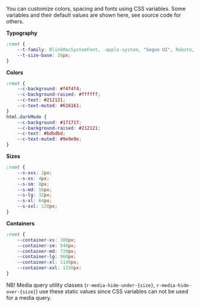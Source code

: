 You can customize colors, spacing and fonts using CSS variables.
Some variables and their default values are shown here, see source code for others.

**Typography**
```css
:root {
    --t-family: BlinkMacSystemFont, -apple-system, "Segoe UI", Roboto, Oxygen-Sans, Ubuntu, Cantarell, "Helvetica Neue", sans-serif, "Apple Color Emoji", "Segoe UI Emoji", "Segoe UI Symbol";
    --t-size-base: 16px;
}
```

**Colors**
```css
:root {
    --c-background: #f4f4f4;
    --c-background-raised: #ffffff;
    --c-text: #212121;
    --c-text-muted: #616161;
}
html.darkMode {
    --c-background: #171717;
    --c-background-raised: #212121;
    --c-text: #bdbdbd;
    --c-text-muted: #9e9e9e;
}
```
**Sizes**
```css
:root {
    --s-xxs: 2px;
    --s-xs: 4px;
    --s-sm: 8px;
    --s-md: 16px;
    --s-lg: 32px;
    --s-xl: 64px;
    --s-xxl: 128px;
}
```

**Containers**
```css
:root {
    --container-xs: 380px;
    --container-sm: 540px;
    --container-md: 720px;
    --container-lg: 960px;
    --container-xl: 1140px;
    --container-xxl: 1320px;
}
```
NB! Media query utility classes (`r-media-hide-under-{size}`, `r-media-hide-over-{size}`) use these static values since CSS variables can not be used for a media query.
